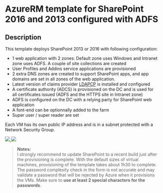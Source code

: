 # AzureRM template for SharePoint 2016 and 2013 configured with ADFS

## Description

This template deploys SharePoint 2013 or 2016 with following configuration:

* 1 web application with 2 zones: Default zone uses Windows and Intranet zone uses ADFS. A couple of site collections are created
* User Profiles and Addins service applications are provisioned
* 2 extra DNS zones are created to support SharePoint apps, and app domains are set in all zones of the web application.
* Latest version of claims provider [LDAPCP](https://ldapcp.com/) is installed and configured
* A certificate authority (ADCS) is provisioned on the DC and is used for all certificates issued (ADFS and the HTTPS site in Intranet zone)
* ADFS is configured on the DC with a relying party for SharePoint web application
* A font-end can be optionnally added to the farm
* Super user / super reader are set

Each VM has its own public IP address and is in a subnet protected with a Network Security Group.

<a href="https://portal.azure.com/#create/Microsoft.Template/uri/https%3A%2F%2Fraw.githubusercontent.com%2FYvand%2FAzureRM-Templates%2Fmaster%2FSharePoint%2FSharePoint-ADFS%2Fazuredeploy.json" target="_blank">
    <img src="http://azuredeploy.net/deploybutton.png"/>
</a>
<a href="http://armviz.io/#/?load=https%3A%2F%2Fraw.githubusercontent.com%2FYvand%2FAzureRM-Templates%2Fmaster%2FSharePoint%2FSharePoint-ADFS%2Fazuredeploy.json" target="_blank">
    <img src="http://armviz.io/visualizebutton.png"/>
</a>

> **Notes:**  
> I strongly recommend to update SharePoint to a recent build just after the provisioning is complete.
> With the default sizes of virtual machines, provisioning of the template takes about 1h30 to complete.  
> The password complexity check in the form is not accurate and may validate a password that will be rejected by Azure when it provisions the VMs. Make sure to **use at least 2 special characters for the passwords**.
